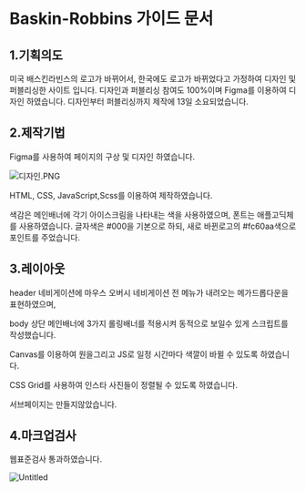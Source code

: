 # Baskin-Robbins 가이드 문서

## 1.기획의도

미국 배스킨라빈스의 로고가 바뀌어서, 한국에도 로고가 바뀌었다고 가정하여 디자인 및 퍼블리싱한 사이트 입니다. 디자인과 퍼블리싱 참여도 100%이며 Figma를 이용하여 디자인 하였습니다. 디자인부터 퍼블리싱까지 제작에 13일 소요되었습니다.

## 2.제작기법

Figma를 사용하여 페이지의 구상 및 디자인 하였습니다.

![디자인.PNG](Baskin-Robbins%20%E1%84%80%E1%85%A1%E1%84%8B%E1%85%B5%E1%84%83%E1%85%B3%20%E1%84%86%E1%85%AE%E1%86%AB%E1%84%89%E1%85%A5%20e9e50311ccd346a3a5c0ba16df5afc70/%EB%94%94%EC%9E%90%EC%9D%B8.png)

HTML, CSS, JavaScript,Scss를 이용하여 제작하였습니다.

색감은 메인배너에 각기 아이스크림을 나타내는 색을 사용하였으며, 폰트는 애플고딕체를 사용하였습니다. 글자색은 #000을 기본으로 하되, 새로 바뀐로고의 #fc60aa색으로 포인트를 주었습니다.

## 3.레이아웃

header 네비게이션에 마우스 오버시 네비게이션 전 메뉴가 내려오는 메가드롭다운을 표현하였으며,

body 상단 메인배너에 3가지 롤링배너를 적용시켜 동적으로 보일수 있게 스크립트를 작성했습니다.

Canvas를 이용하여 원을그리고 JS로 일정 시간마다 색깔이 바뀔 수 있도록 하였습니다.

CSS Grid를 사용하여 인스타 사진들이 정렬될 수 있도록 하였습니다.

서브페이지는 만들지않았습니다.

## 4.마크업검사

웹표준검사 통과하였습니다.

![Untitled](Baskin-Robbins%20%E1%84%80%E1%85%A1%E1%84%8B%E1%85%B5%E1%84%83%E1%85%B3%20%E1%84%86%E1%85%AE%E1%86%AB%E1%84%89%E1%85%A5%20e9e50311ccd346a3a5c0ba16df5afc70/Untitled.png)